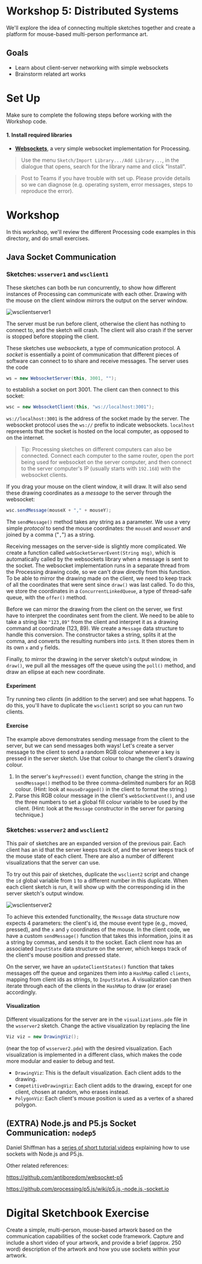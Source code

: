 # Workshop 5: Distributed Systems

We'll explore the idea of connecting multiple sketches together and create a platform for mouse-based multi-person performance art.


## Goals

* Learn about client-server networking with simple websockets
* Brainstorm related art works


# Set Up

Make sure to complete the following steps before working with the Workshop code.

#### 1. Install required libraries

* [**Websockets**](https://github.com/alexandrainst/processing_websockets), a very simple websocket implementation for Processing.

> Use the menu `Sketch/Import Library.../Add Library...`, in the dialogue that opens, search for the library name and click "Install". 

> Post to Teams if you have trouble with set up. Please provide details so we can diagnose (e.g. operating system, error messages, steps to reproduce the error).


# Workshop

In this workshop, we'll review the different Processing code examples in this directory, and do small exercises.

## Java Socket Communication

### Sketches: **`wsserver1`** and  **`wsclient1`**

These sketches can both be run concurrently, to show how different instances of Processing can communicate with each other. Drawing with the mouse on the client window mirrors the output on the server window.

![wsclientserver1](img/wsclientserver1.png)

The server must be run before client, otherwise the client has nothing to connect to, and the sketch will crash. The client will also crash if the server is stopped before stopping the client.

These sketches use *websockets*, a type of communication protocol. A *socket* is essentially a point of communication that different pieces of software can connect to to share and receive messages. The server uses the code
```java
ws = new WebsocketServer(this, 3001, "");
```
to establish a socket on port 3001. The client can then connect to this socket:
```java
wsc = new WebsocketClient(this, "ws://localhost:3001");
```
`ws://localhost:3001` is the address of the socket made by the server. The websocket protocol uses the `ws://` prefix to indicate websockets. `localhost` represents that the socket is hosted on the local computer, as opposed to on the internet.

> Tip: Processing sketches on different computers can also be connected. Connect each computer to the same router, open the port being used for websocket on the server computer, and then connect to the server computer's IP (usually starts with `192.168`) with the websocket clients.

If you drag your mouse on the client window, it will draw. It will also send these drawing coordinates as a *message* to the server through the websocket:
```java
wsc.sendMessage(mouseX + "," + mouseY);
```
The `sendMessage()` method takes any string as a parameter. We use a very simple *protocol* to send the mouse coordinates: the `mouseX` and `mouseY` and joined by a comma ("`,`") as a string.

Receiving messages on the server-side is slightly more complicated. We create a function called `webSocketServerEvent(String msg)`, which is automatically called by the websockets library when a message is sent to the socket. The websocket implementation runs in a separate thread from the Processing drawing code, so we can't draw directly from this function. To be able to mirror the drawing made on the client, we need to keep track of all the coordinates that were sent since `draw()` was last called. To do this, we store the coordinates in a `ConcurrentLinkedQueue`, a type of thread-safe queue, with the `offer()` method.

Before we can mirror the drawing from the client on the server, we first have to interpret the coordinates sent from the client. We need to be able to take a string like `"123,89"` from the client and interpret it as a drawing command at coordinate (123, 89). We create a `Message` data structure to handle this conversion. The constructor takes a string, splits it at the comma, and converts the resulting numbers into `int`s. It then stores them in its own `x` and `y` fields.

Finally, to mirror the drawing in the server sketch's output window, in `draw()`, we pull all the messages off the queue using the `poll()` method, and draw an ellipse at each new coordinate.


#### Experiment

Try running two *clients* (in addition to the server) and see what happens. To do this, you'll have to duplicate the `wsclient1` script so you can run two clients.

#### Exercise

The example above demonstrates sending message from the client to the server, but we can send messages both ways! Let's create a server message to the client to send a random RGB colour whenever a key is pressed in the server sketch. Use that colour to change the client's drawing colour.

1. In the server's `keyPressed()` event function, change the string in the `sendMessage()` method to be three comma-delimited numbers for an RGB colour. (Hint: look at `mouseDragged()` in the client to format the string.)
2. Parse this RGB colour message in the client's `webSocketEvent()`, and use the three numbers to set a global fill colour variable to be used by the client. (Hint: look at the `Message` constructor in the server for parsing technique.)


### Sketches: **`wsserver2`** and  **`wsclient2`**

This pair of sketches are an expanded version of the previous pair. Each client has an id that the server keeps track of, and the server keeps track of the mouse state of each client. There are also a number of different visualizations that the server can use.

To try out this pair of sketches, duplicate the `wsclient2` script and change the `id` global variable from `1` to a different number in this duplicate. When each client sketch is run, it will show up with the corresponding id in the server sketch's output window.

![wsclientserver2](img/wsclientserver2.png)

To achieve this extended functionality, the `Message` data structure now expects 4 parameters: the client's id, the mouse event type (e.g., moved, pressed), and the `x` and `y` coordinates of the mouse. In the client code, we have a custom `sendMessage()` function that takes this information, joins it as a string by commas, and sends it to the socket. Each client now has an associated `InputState` data structure on the server, which keeps track of the client's mouse position and pressed state.

On the server, we have an `updateClientStates()` function that takes messages off the queue and organizes them into a `HashMap` called `clients`, mapping from client ids as strings, to `InputState`s. A visualization can then iterate through each of the clients in the `HashMap` to draw (or erase) accordingly.

<!--
#### Experiments

We'll setup a local network and try to all connect and draw at the same time.
-->

#### Visualization

Different visualizations for the server are in the `visualizations.pde` file in the `wsserver2` sketch. Change the active visualization by replacing the line
```java
Viz viz = new DrawingViz();
```
(near the top of `wsserver2.pde`) with the desired visualization. Each visualization is implemented in a different class, which makes the code more modular and easier to debug and test.

- `DrawingViz`: This is the default visualization. Each client adds to the drawing.
- `CompetitiveDrawingViz`: Each client adds to the drawing, except for one client, chosen at random, who erases instead.
- `PolygonViz`: Each client's mouse position is used as a vertex of a shared polygon.


## (EXTRA) Node.js and P5.js Socket Communication: **`nodep5`**

Daniel Shiffman has a [series of short tutorial videos](https://youtu.be/bjULmG8fqc8) explaining how to use sockets with Node.js and P5.js. 

Other related references:

https://github.com/antiboredom/websocket-p5

https://github.com/processing/p5.js/wiki/p5.js,-node.js,-socket.io

# Digital Sketchbook Exercise

Create a simple, multi-person, mouse-based artwork based on the communication capabilities of the socket code framework. Capture and include a short video of your artwork, and provide a brief (approx. 250 word) description of the artwork and how you use sockets within your artwork.

